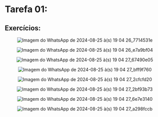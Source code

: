   # Tarefa 01:

  ## Exercícios:

  <div align="center">
    
  ![Imagem do WhatsApp de 2024-08-25 à(s) 19 04 26_7714531e](https://github.com/user-attachments/assets/d75934c3-1f5c-4075-b606-612ae1929321)
    
  ![Imagem do WhatsApp de 2024-08-25 à(s) 19 04 26_e7a9bf04](https://github.com/user-attachments/assets/0dc47a6b-ff17-4610-b0c5-33e5747d212c)
  
  ![Imagem do WhatsApp de 2024-08-25 à(s) 19 04 27_67490e05](https://github.com/user-attachments/assets/c3194302-c9cf-4e8b-8873-8a154d286318)
  
  ![Imagem do WhatsApp de 2024-08-25 à(s) 19 04 27_bff9f760](https://github.com/user-attachments/assets/237e0515-e79b-43da-ab58-bfd51770fa82)
  
  ![Imagem do WhatsApp de 2024-08-25 à(s) 19 04 27_2cfcfd20](https://github.com/user-attachments/assets/5ed41237-38f7-419f-b631-4f8e017a2f6e)
  
  ![Imagem do WhatsApp de 2024-08-25 à(s) 19 04 27_2bf93b73](https://github.com/user-attachments/assets/44ccfc5b-a53f-4401-a1f8-f117847b8b81)
  
  ![Imagem do WhatsApp de 2024-08-25 à(s) 19 04 27_6e7e3140](https://github.com/user-attachments/assets/aa607462-87aa-44cb-aa89-22752f0c0011)
  
  ![Imagem do WhatsApp de 2024-08-25 à(s) 19 04 27_a298fccb](https://github.com/user-attachments/assets/56aa450b-5ccc-4961-a26c-270fc73fadfc)
  
  </div>

